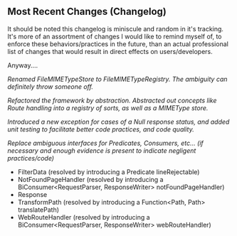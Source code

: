 ## Most Recent Changes (Changelog)
It should be noted this changelog is miniscule and random in it's tracking. It's more of an assortment of changes I would like to remind myself of, to enforce these behaviors/practices in the future, than an actual professional list of changes that would result in direct effects on users/developers.

Anyway....

_Renamed FileMIMETypeStore to FileMIMETypeRegistry. The ambiguity can definitely throw someone off._

_Refactored the framework by abstraction. Abstracted out concepts like Route handling into a registry of sorts, as well as a MIMEType store._


_Introduced a new exception for cases of a Null response status, and added unit testing to facilitate better code practices, and code quality._


_Replace ambiguous interfaces for Predicates, Consumers, etc... (if necessary and enough evidence is present to indicate negligent practices/code)_
- FilterData (resolved by introducing a Predicate<String> lineRejectable)
- NotFoundPageHandler (resolved by introducing a BiConsumer<RequestParser, ResponseWriter> notFoundPageHandler)
- Response 
- TransformPath (resolved by introducing a Function<Path, Path> translatePath) 
- WebRouteHandler (resolved by introducing a BiConsumer<RequestParser, ResponseWriter> webRouteHandler)
  
